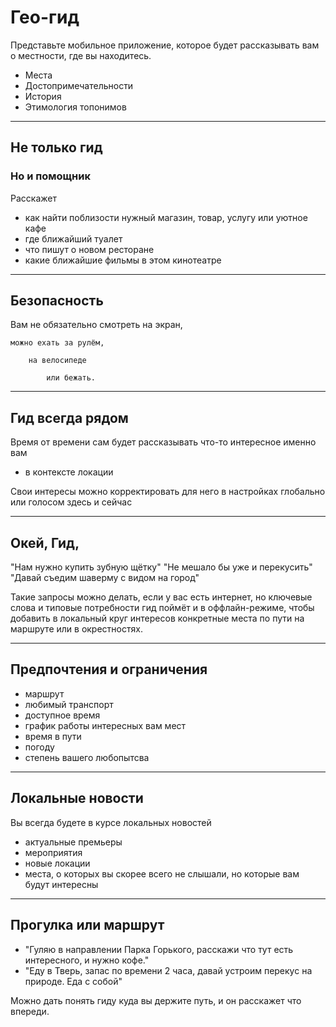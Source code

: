 # Гео-гид

Представьте мобильное приложение, которое будет рассказывать вам о местности, где вы находитесь.

- Места
- Достопримечательности
- История
- Этимология топонимов

--- 

## Не только гид
### Но и помощник

Расскажет

- как найти поблизости нужный магазин,
       товар, услугу или уютное кафе
- где ближайший туалет
- что пишут о новом ресторане
- какие ближайшие фильмы в этом кинотеатре

---

## Безопасность

Вам не обязательно смотреть на экран, 

    можно ехать за рулём, 
    
        на велосипеде 
        
            или бежать. 

---

## Гид всегда рядом

Время от времени сам будет рассказывать что-то интересное именно вам 
- в контексте локации

Свои интересы можно корректировать для него в настройках глобально или голосом здесь и сейчас

---

## Окей, Гид,

"Нам нужно купить зубную щётку"
"Не мешало бы уже и перекусить"
"Давай съедим шаверму с видом на город"

Такие запросы можно делать, если у вас есть интернет, но ключевые слова и типовые потребности гид поймёт и в оффлайн-режиме, чтобы добавить в локальный круг интересов конкретные места по пути на маршруте или в окрестностях.

---

## Предпочтения и ограничения

- маршрут
- любимый транспорт
- доступное время
- график работы интересных вам мест
- время в пути
- погоду
- степень вашего любопытсва

---

## Локальные новости

Вы всегда будете в курсе локальных новостей

- актуальные премьеры
- мероприятия
- новые локации
- места, о которых вы скорее всего не слышали, но которые вам будут интересны

---

## Прогулка или маршрут

- "Гуляю в направлении Парка Горького, расскажи что тут есть интересного, и нужно кофе."
- "Еду в Тверь, запас по времени 2 часа, давай устроим перекус на природе. Еда с собой"

Можно дать понять гиду куда вы держите путь, и он расскажет что впереди.

